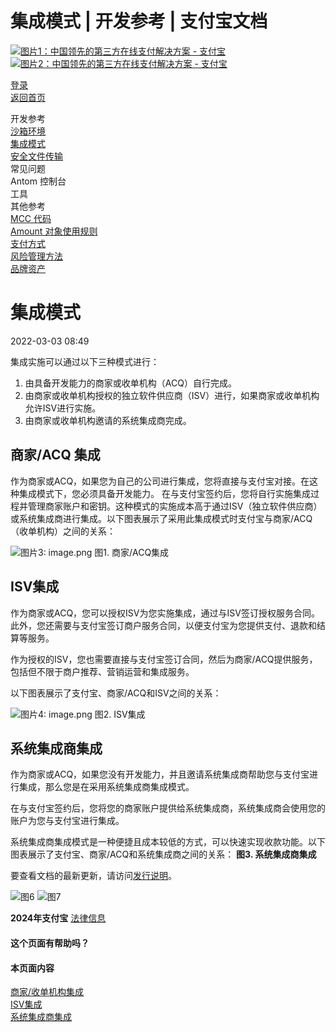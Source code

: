 集成模式 | 开发参考 | 支付宝文档
===============

[![图片1：中国领先的第三方在线支付解决方案 - 支付宝](https://ac.alipay.com/storage/2024/3/26/d66c43c0-440d-4c97-9976-f2028a2c8c5e.svg) ![图片2：中国领先的第三方在线支付解决方案 - 支付宝](https://ac.alipay.com/storage/2024/3/26/a48bd336-aea0-4f16-bf83-616eacbb4434.svg)](/docs/)

[登录](https://global.alipay.com/ilogin/account_login.htm?goto=https%3A%2F%2Fglobal.alipay.com%2Fdocs%2Fac%2Fref%2Foy9921)  
[返回首页](../../)

开发参考  
[沙箱环境](/docs/ac/ref/sandbox)  
[集成模式](/docs/ac/ref/oy9921)  
[安全文件传输](/docs/ac/ref/xgcpey)  
常见问题  
Antom 控制台  
工具  
其他参考  
[MCC 代码](/docs/ac/ref/mcccodes)  
[Amount 对象使用规则](/docs/ac/ref/cc)  
[支付方式](/docs/ac/ref/payment_method)  
[风险管理方法](/docs/ac/ref/risk_methods)  
[品牌资产](/docs/ac/ref/brandasset)  

集成模式
================

2022-03-03 08:49

集成实施可以通过以下三种模式进行：

1.  由具备开发能力的商家或收单机构（ACQ）自行完成。
2.  由商家或收单机构授权的独立软件供应商（ISV）进行，如果商家或收单机构允许ISV进行实施。
3.  由商家或收单机构邀请的系统集成商完成。

商家/ACQ 集成
------------------------

作为商家或ACQ，如果您为自己的公司进行集成，您将直接与支付宝对接。在这种集成模式下，您必须具备开发能力。
在与支付宝签约后，您将自行实施集成过程并管理商家账户和密钥。这种模式的实施成本高于通过ISV（独立软件供应商）或系统集成商进行集成。以下图表展示了采用此集成模式时支付宝与商家/ACQ（收单机构）之间的关系：

![图片3: image.png](https://cdn.nlark.com/yuque/0/2020/png/561635/1589985252291-616bd2a2-b120-4f89-bb46-c2af9ef7e85c.png)
图1. 商家/ACQ集成

ISV集成
--------
作为商家或ACQ，您可以授权ISV为您实施集成，通过与ISV签订授权服务合同。此外，您还需要与支付宝签订商户服务合同，以便支付宝为您提供支付、退款和结算等服务。

作为授权的ISV，您也需要直接与支付宝签订合同，然后为商家/ACQ提供服务，包括但不限于商户推荐、营销运营和集成服务。

以下图表展示了支付宝、商家/ACQ和ISV之间的关系：

![图片4: image.png](https://cdn.nlark.com/yuque/0/2020/png/561635/1589985252530-80a41689-ab84-4650-ad85-efdb4eee27ff.png)
图2. ISV集成

系统集成商集成
----------------
作为商家或ACQ，如果您没有开发能力，并且邀请系统集成商帮助您与支付宝进行集成，那么您是在采用系统集成商集成模式。

在与支付宝签约后，您将您的商家账户提供给系统集成商，系统集成商会使用您的账户为您与支付宝进行集成。

系统集成商集成模式是一种便捷且成本较低的方式，可以快速实现收款功能。以下图表展示了支付宝、商家/ACQ和系统集成商之间的关系：
**图3. 系统集成商集成**

要查看文档的最新更新，请访问[发行说明](https://global.alipay.com/docs/releasenotes)。

![图6](https://ac.alipay.com/storage/2021/5/20/19b2c126-9442-4f16-8f20-e539b1db482a.png) ![图7](https://ac.alipay.com/storage/2021/5/20/e9f3f154-dbf0-455f-89f0-b3d4e0c14481.png)

**2024年支付宝** [法律信息](https://global.alipay.com/docs/ac/platform/membership)

#### 这个页面有帮助吗？

#### 本页面内容

[商家/收单机构集成](#otgKB "商家/收单机构集成")  
[ISV集成](#raoYQ "ISV集成")  
[系统集成商集成](#iN3X3 "系统集成商集成")